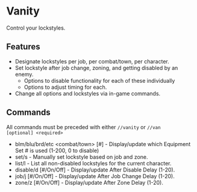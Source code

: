# Vanity
Control your lockstyles.  

## Features
 - Designate lockstyles per job, per combat/town, per character.
 - Set lockstyle after job change, zoning, and getting disabled by an enemy.
   - Options to disable functionality for each of these individually
   - Options to adjust timing for each.
 - Change all options and lockstyles via in-game commands.

## Commands
All commands must be preceded with either `//vanity` or `//van`  
`[optional] <required>`
 - blm/blu/brd/etc <combat/town> [#] - Display/update which Equipment Set # is used (1-200, 0 to disable)
 - set/s - Manually set lockstyle based on job and zone.
 - list/l - List all non-disabled lockstyles for the current character.
 - disable/d [#/On/Off] - Display/update After Disable Delay (1-20).
 - job/j [#/On/Off] - Display/update After Job Change Delay (1-20).
 - zone/z [#/On/Off] - Display/update After Zone Delay (1-20).
